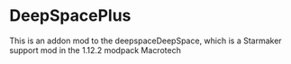 # DeepSpacePlus
 
This is an addon mod to the deepspaceDeepSpace, which is a Starmaker support mod in the 1.12.2 modpack Macrotech
